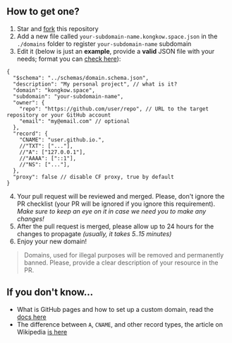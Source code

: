 ## How to get one?

1. Star and [fork](https://github.com/KongkowITPekanbaru/kongkow-domains/fork) this repository
2. Add a new file called `your-subdomain-name.kongkow.space.json` in the `./domains` folder to register `your-subdomain-name` subdomain
3. Edit it (below is just an **example**, provide a **valid** JSON file with your needs; format you can [check here](https://jsonlint.com/)):

```json5
{
  "$schema": "../schemas/domain.schema.json",
  "description": "My personal project", // what is it?
  "domain": "kongkow.space",
  "subdomain": "your-subdomain-name",
  "owner": {
    "repo": "https://github.com/user/repo", // URL to the target repository or your GitHub account
    "email": "my@email.com" // optional
  },
  "record": {
    "CNAME": "user.github.io.",
    //"TXT": ["..."],
    //"A": ["127.0.0.1"],
    //"AAAA": ["::1"],
    //"NS": ["..."],
  },
  "proxy": false // disable CF proxy, true by default
}
```

4. Your pull request will be reviewed and merged. Please, don't ignore the PR checklist (your PR will be ignored if you ignore this requirement). _Make sure to keep an eye on it in case we need you to make any changes!_
5. After the pull request is merged, please allow up to 24 hours for the changes to propagate _(usually, it takes 5..15 minutes)_
6. Enjoy your new domain!

> Domains, used for illegal purposes will be removed and permanently banned. Please, provide a clear description of your resource in the PR.
## If you don't know...

- What is GitHub pages and how to set up a custom domain, read the [docs here](https://docs.github.com/en/pages/configuring-a-custom-domain-for-your-github-pages-site)
- The difference between `A`, `CNAME`, and other record types, the article on Wikipedia [is here](https://en.wikipedia.org/wiki/List_of_DNS_record_types)
